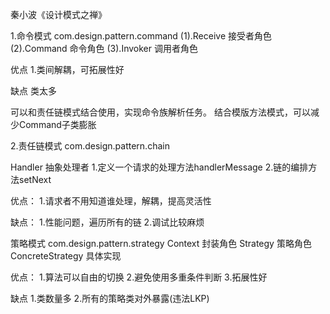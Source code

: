 秦小波《设计模式之禅》

1.命令模式
com.design.pattern.command
(1).Receive 接受者角色
(2).Command 命令角色
(3).Invoker 调用者角色

优点
1.类间解耦，可拓展性好

缺点
类太多

可以和责任链模式结合使用，实现命令族解析任务。
结合模版方法模式，可以减少Command子类膨胀



2.责任链模式
com.design.pattern.chain

Handler 抽象处理者
1.定义一个请求的处理方法handlerMessage
2.链的编排方法setNext

优点：
1.请求者不用知道谁处理，解耦，提高灵活性

缺点：
1.性能问题，遍历所有的链
2.调试比较麻烦


策略模式
com.design.pattern.strategy
Context 封装角色
Strategy 策略角色
ConcreteStrategy 具体实现

优点：
1.算法可以自由的切换
2.避免使用多重条件判断
3.拓展性好

缺点
1.类数量多
2.所有的策略类对外暴露(违法LKP)

















